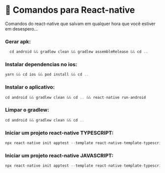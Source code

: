 # :thinking: Comandos para React-native

Comandos do react-native que salvam em qualquer hora que você estiver em desespero...

### Gerar apk:

```js
  cd android && gradlew clean && gradlew assembleRelease && cd ..
```

### Instalar dependencias no ios:

```js
yarn && cd ios && pod install && cd ..
```

### Instalar o aplicativo:

```js
cd android && gradlew clean && cd .. && react-native run-android
```

### Limpar o gradlew:
```js
cd android && gradlew clean && cd ..
```

### Iniciar um projeto react-native TYPESCRIPT:
```js
npx react-native init apptest --template react-native-template-typescript
```

### Iniciar um projeto react-native JAVASCRIPT:
```js
npx react-native init apptest --template react-native-template-typescript
```
